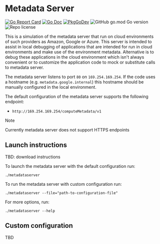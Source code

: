 # Metadata Server

[![Go Report Card](https://goreportcard.com/badge/github.com/minherz/metadataserver?style=flat-square)](https://goreportcard.com/report/github.com/minherz/metadataserver)
[![Go Doc](https://img.shields.io/badge/godoc-reference-blue.svg?style=flat-square)](http://godoc.org/github.com/minherz/metadataserver)
[![PkgGoDev](https://pkg.go.dev/badge/github.com/minherz/metadataserver)](https://pkg.go.dev/github.com/minherz/metadataserver)
![GitHub go.mod Go version](https://img.shields.io/github/go-mod/go-version/minherz/metadataserver)
![Repo license](https://badgen.net/badge/license/Apache%202.0/blue)

This is a simulation of the metadata server that run on cloud environments of such providers as Amazon, Google or Azure.
This server is intended to assist in local debugging of applications that are intended for run in cloud environments and make use of the environment metadata.
Alternative is to debug these applications in the cloud environment which isn't always convenient or to customize the application code to mock or substitute calls to metadata server.

The metadata server listens to port `80` on `169.254.169.254`. If the code uses a hostname (e.g. `metadata.google.internal`) this hostname should be manually configured in the local environment.

The default configuration of the metadata server supports the following endpoint:

* `http://169.254.169.254/computeMetadata/v1`

> [!NOTE]
> Currently metadata server does not support HTTPS endpoints

## Launch instructions

TBD: download instructions

To launch the metadata server with the default configuration run:

```shell
./metadataserver
```

To run the metadata server with custom configuration run:

```shell
./metadataserver --file="path-to-configuration-file"
```

For more options, run:

```shell
./metadataserver --help
```

## Custom configuration

TBD
